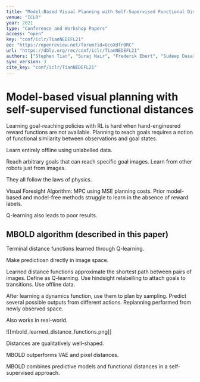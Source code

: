 ```yaml
---
title: "Model-Based Visual Planning with Self-Supervised Functional Distances."
venue: "ICLR"
year: 2021
type: "Conference and Workshop Papers"
access: "open"
key: "conf/iclr/TianNEDEFL21"
ee: "https://openreview.net/forum?id=UcoXdfrORC"
url: "https://dblp.org/rec/conf/iclr/TianNEDEFL21"
authors: ["Stephen Tian", "Suraj Nair", "Frederik Ebert", "Sudeep Dasari", "Benjamin Eysenbach", "Chelsea Finn", "Sergey Levine"]
sync_version: 3
cite_key: "conf/iclr/TianNEDEFL21"
---
```

# Model-based visual planning with self-supervised functional distances

Learning goal-reaching policies with RL is hard when hand-engineered reward functions are not available. Planning to reach goals requires a notion of functional similarity between observations and goal states.

Learn entirely offline using unlabelled data.

Reach arbitrary goals that can reach specific goal images. Learn from other robots just from images.

They all follow the laws of physics.

Visual Foresight Algorithm: MPC using MSE planning costs. Prior model-based and model-free methods struggle to learn in the absence of reward labels.

Q-learning also leads to poor results.

## MBOLD algorithm (described in this paper)

Terminal distance functions learned through Q-learning.

Make predictiosn directly in image space.

Learned distance functions approximate the shortest path between pairs of images. Define as Q-learning. Use hindsight relabelling to attach goals to transitions. Use offline data.

After learning a dynamics function, use them to plan by sampling. Predict several possible outputs from different actions. Replanning performed from newly observed space.

Also works in real-world.

![[mbold_learned_distance_functions.png]]

Distances are qualitatively well-shaped.

MBOLD outperforms VAE and pixel distances.

MBOLD combines predictive models and functional distances in a self-supervised approach.